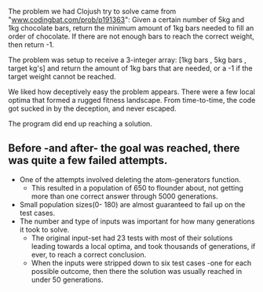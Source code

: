 The problem we had Clojush try to solve came from "www.codingbat.com/prob/p191363":
Given a certain number of 5kg and 1kg chocolate bars, return the minimum amount of 1kg bars needed to fill an order of chocolate. If there are not enough bars to reach the correct weight, then return -1.

The problem was setup to receive a 3-integer array:
    [1kg bars , 5kg bars , target kg's]
and return the amount of 1kg bars that are needed, or a -1 if the target weight cannot be reached.

We liked how deceptively easy the problem appears. There were a few local optima that formed a rugged fitness landscape. From time-to-time, the code got sucked in by the deception, and never escaped.

The program did end up reaching a solution.

Before -and after- the goal was reached, there was quite a few failed attempts.
------

* One of the attempts involved deleting the atom-generators function.
  * This resulted in a population of 650 to flounder about, not getting more than one correct answer through 5000 generations.
* Small population sizes(0- 180) are almost guaranteed to fail up on the test cases.
* The number and type of inputs was important for how many generations it took to solve.
  * The original input-set had 23 tests with most of their solutions leading towards a local optima, and took thousands of generations, if ever, to reach a correct conclusion.
  * When the inputs were stripped down to six test cases -one for each possible outcome, then there the solution was usually reached in under 50 generations.
